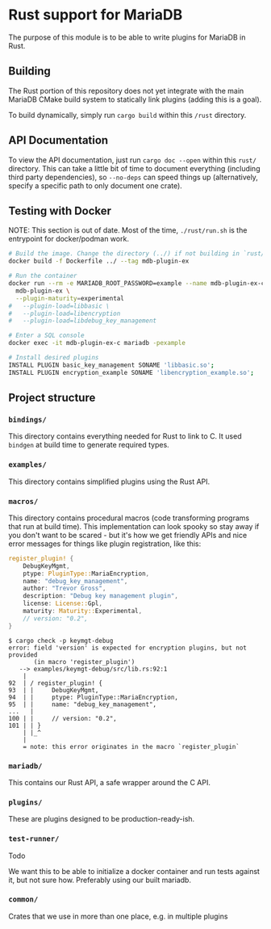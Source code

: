 # Rust support for MariaDB

The purpose of this module is to be able to write plugins for MariaDB in Rust.

## Building

The Rust portion of this repository does not yet integrate with the main MariaDB
CMake build system to statically link plugins (adding this is a goal).

To build dynamically, simply run `cargo build` within this `/rust` directory.

## API Documentation

To view the API documentation, just run `cargo doc --open` within this `rust/`
directory. This can take a little bit of time to document everything (including
third party dependencies), so `--no-deps` can speed things up (alternatively,
specify a specific path to only document one crate).

## Testing with Docker

NOTE: This section is out of date. Most of the time, `./rust/run.sh` is
the entrypoint for docker/podman work.


```sh
# Build the image. Change the directory (../) if not building in `rust/`
docker build -f Dockerfile ../ --tag mdb-plugin-ex

# Run the container
docker run --rm -e MARIADB_ROOT_PASSWORD=example --name mdb-plugin-ex-c \
  mdb-plugin-ex \
  --plugin-maturity=experimental
#   --plugin-load=libbasic \
#   --plugin-load=libencryption
#   --plugin-load=libdebug_key_management

# Enter a SQL console
docker exec -it mdb-plugin-ex-c mariadb -pexample

# Install desired plugins
INSTALL PLUGIN basic_key_management SONAME 'libbasic.so';
INSTALL PLUGIN encryption_example SONAME 'libencryption_example.so';
```

## Project structure

### `bindings/`

This directory contains everything needed for Rust to link to C. It used
`bindgen` at build time to generate required types.

### `examples/`

This directory contains simplified plugins using the Rust API.

### `macros/`

This directory contains procedural macros (code transforming programs that run
at build time). This implementation can look spooky so stay away if you don't
want to be scared - but it's how we get friendly APIs and nice error messages
for things like plugin registration, like this:


```rust
register_plugin! {
    DebugKeyMgmt,
    ptype: PluginType::MariaEncryption,
    name: "debug_key_management",
    author: "Trevor Gross",
    description: "Debug key management plugin",
    license: License::Gpl,
    maturity: Maturity::Experimental,
    // version: "0.2",
}
```

```
$ cargo check -p keymgt-debug
error: field 'version' is expected for encryption plugins, but not provided
       (in macro 'register_plugin')
   --> examples/keymgt-debug/src/lib.rs:92:1
    |
92  | / register_plugin! {
93  | |     DebugKeyMgmt,
94  | |     ptype: PluginType::MariaEncryption,
95  | |     name: "debug_key_management",
...   |
100 | |     // version: "0.2",
101 | | }
    | |_^
    |
    = note: this error originates in the macro `register_plugin`
```

### `mariadb/`

This contains our Rust API, a safe wrapper around the C API.

### `plugins/`

These are plugins designed to be production-ready-ish.

### `test-runner/`

Todo

We want this to be able to initialize a docker container and run tests against
it, but not sure how. Preferably using our built mariadb.

### `common/`

Crates that we use in more than one place, e.g. in multiple plugins
